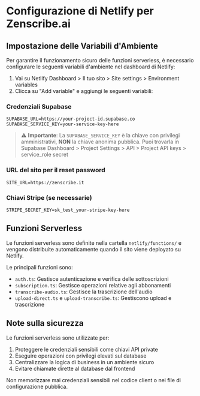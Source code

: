 # Configurazione di Netlify per Zenscribe.ai

## Impostazione delle Variabili d'Ambiente

Per garantire il funzionamento sicuro delle funzioni serverless, è necessario configurare le seguenti variabili d'ambiente nel dashboard di Netlify:

1. Vai su Netlify Dashboard > Il tuo sito > Site settings > Environment variables
2. Clicca su "Add variable" e aggiungi le seguenti variabili:

### Credenziali Supabase
```
SUPABASE_URL=https://your-project-id.supabase.co
SUPABASE_SERVICE_KEY=your-service-key-here
```

> ⚠️ **Importante**: La `SUPABASE_SERVICE_KEY` è la chiave con privilegi amministrativi, **NON** la chiave anonima pubblica.
> Puoi trovarla in Supabase Dashboard > Project Settings > API > Project API keys > service_role secret

### URL del sito per il reset password
```
SITE_URL=https://zenscribe.it
```

### Chiavi Stripe (se necessarie)
```
STRIPE_SECRET_KEY=sk_test_your-stripe-key-here
```

## Funzioni Serverless

Le funzioni serverless sono definite nella cartella `netlify/functions/` e vengono distribuite automaticamente quando il sito viene deployato su Netlify.

Le principali funzioni sono:

- `auth.ts`: Gestisce autenticazione e verifica delle sottoscrizioni
- `subscription.ts`: Gestisce operazioni relative agli abbonamenti
- `transcribe-audio.ts`: Gestisce la trascrizione dell'audio
- `upload-direct.ts` e `upload-transcribe.ts`: Gestiscono upload e trascrizione

## Note sulla sicurezza

Le funzioni serverless sono utilizzate per:

1. Proteggere le credenziali sensibili come chiavi API private
2. Eseguire operazioni con privilegi elevati sul database
3. Centralizzare la logica di business in un ambiente sicuro
4. Evitare chiamate dirette al database dal frontend

Non memorizzare mai credenziali sensibili nel codice client o nei file di configurazione pubblica. 